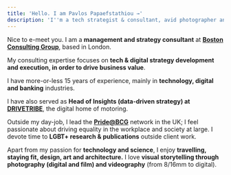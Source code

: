 ```yaml
---
title: 'Hello. I am Pavlos Papaefstathiou →'
description: 'I''m a tech strategist & consultant, avid photographer and visual storyteller'
---
```

Nice to e-meet you. I am a **management and strategy consultant** at 
**[Boston Consulting Group](https://www.bcg.com)**, based in London.

My consulting expertise focuses on **tech & digital strategy development and execution, 
in order to drive business value**. 

I have more-or-less 15 years of experience, mainly in **technology, digital and banking** industries.

I have also served as **Head of Insights (data-driven strategy) at [DRIVETRIBE](https://drivetribe.com)**,
the digital home of motoring.

Outside my day-job, I lead the
**[Pride@BCG](https://www.bcg.com/en-gb/about/about-bcg/pride-at-bcg.aspx)**
network in the UK; I feel passionate about driving equality in the
workplace and society at large. I devote time to **LGBT+ research & publications** outside client work.

Apart from my passion for **technology and science**, I enjoy **travelling, staying fit, design, art and architecture.** 
I love **visual storytelling through photography (digital and film) and videography** (from 8/16mm to digital).
